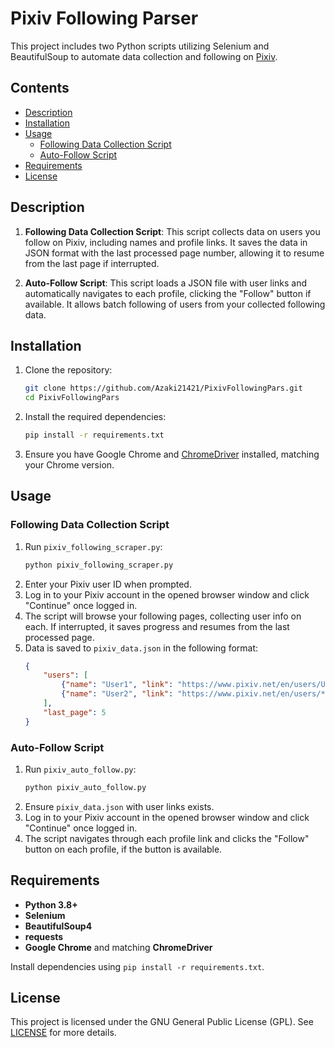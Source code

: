 # Pixiv Following Parser

This project includes two Python scripts utilizing Selenium and BeautifulSoup to automate data collection and following on [Pixiv](https://www.pixiv.net).

## Contents

- [Description](#description)
- [Installation](#installation)
- [Usage](#usage)
  - [Following Data Collection Script](#following-data-collection-script)
  - [Auto-Follow Script](#auto-follow-script)
- [Requirements](#requirements)
- [License](#license)

## Description

1. **Following Data Collection Script**:
   This script collects data on users you follow on Pixiv, including names and profile links. It saves the data in JSON format with the last processed page number, allowing it to resume from the last page if interrupted.

2. **Auto-Follow Script**:
   This script loads a JSON file with user links and automatically navigates to each profile, clicking the "Follow" button if available. It allows batch following of users from your collected following data.

## Installation

1. Clone the repository:
    ```bash
    git clone https://github.com/Azaki21421/PixivFollowingPars.git
    cd PixivFollowingPars
    ```

2. Install the required dependencies:
    ```bash
    pip install -r requirements.txt
    ```

3. Ensure you have Google Chrome and [ChromeDriver](https://chromedriver.chromium.org/downloads) installed, matching your Chrome version.

## Usage

### Following Data Collection Script

1. Run `pixiv_following_scraper.py`:
    ```bash
    python pixiv_following_scraper.py
    ```
2. Enter your Pixiv user ID when prompted.
3. Log in to your Pixiv account in the opened browser window and click "Continue" once logged in.
4. The script will browse your following pages, collecting user info on each. If interrupted, it saves progress and resumes from the last processed page.
5. Data is saved to `pixiv_data.json` in the following format:
    ```json
    {
        "users": [
            {"name": "User1", "link": "https://www.pixiv.net/en/users/User_id"},
            {"name": "User2", "link": "https://www.pixiv.net/en/users/*some number*"}
        ],
        "last_page": 5
    }
    ```

### Auto-Follow Script

1. Run `pixiv_auto_follow.py`:
    ```bash
    python pixiv_auto_follow.py
    ```
2. Ensure `pixiv_data.json` with user links exists.
3. Log in to your Pixiv account in the opened browser window and click "Continue" once logged in.
4. The script navigates through each profile link and clicks the "Follow" button on each profile, if the button is available.

## Requirements

- **Python 3.8+**
- **Selenium**
- **BeautifulSoup4**
- **requests**
- **Google Chrome** and matching **ChromeDriver**

Install dependencies using `pip install -r requirements.txt`.


## License

This project is licensed under the GNU General Public License (GPL). See [LICENSE](LICENSE) for more details.
